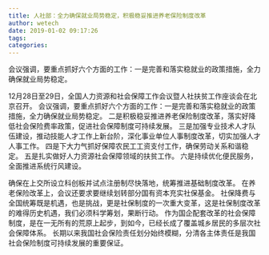 ```yaml
---
title: 人社部：全力确保就业局势稳定，积极稳妥推进养老保险制度改革
author: wetech
date: 2019-01-02 09:17:26
tags: 
categories: 
---
```

会议强调，要重点抓好六个方面的工作：一是完善和落实稳就业的政策措施，全力确保就业局势稳定。
<!-- more -->
12月28日至29日，全国人力资源和社会保障工作会议暨人社扶贫工作座谈会在北京召开。
会议强调，要重点抓好六个方面的工作：一是完善和落实稳就业的政策措施，全力确保就业局势稳定。
二是积极稳妥推进养老保险制度改革，落实好降低社会保险费率政策，促进社会保障制度可持续发展。
三是加强专业技术人才队伍建设，推动技能人才工作上新台阶，深化事业单位人事制度改革，切实加强人才人事工作。
四是下大力气抓好保障农民工工资支付工作，确保劳动关系和谐稳定。
五是扎实做好人力资源社会保障领域的扶贫工作。
六是持续优化便民服务，全面推进系统行风建设。
 
 
确保在上交所设立科创板并试点注册制尽快落地，统筹推进基础制度改革。
在养老保险改革上，会议还要求要继续划转部分国有资本充实社保基金。
社保降费与全国统筹既是机遇，也是挑战，更是社保制度的一次重大变革，这是社保制度改革的难得历史机遇，我们必须科学筹划，果断行动。
作为国企配套改革的社会保障制度，是在一无所有的荒原上起步，到如今，已经长成了覆盖城乡居民的多层次社会保障体系。
长期以来我国社会保险责任划分始终模糊，分清各主体责任是我国社会保险制度可持续发展的重要保证。
